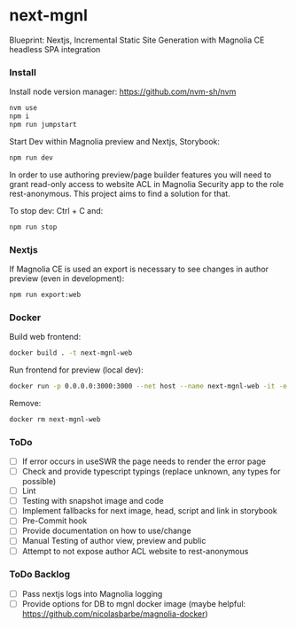# next-mgnl
Blueprint: Nextjs, Incremental Static Site Generation with Magnolia CE headless SPA integration

### Install

Install node version manager: https://github.com/nvm-sh/nvm

```bash
nvm use 
npm i
npm run jumpstart
```

Start Dev within Magnolia preview and Nextjs, Storybook:
```bash
npm run dev
```
In order to use authoring preview/page builder features you will need 
to grant read-only access to website ACL in Magnolia Security app 
to the role rest-anonymous. This project aims to find a solution for that.

To stop dev: Ctrl + C and:
```bash
npm run stop
```

### Nextjs
If Magnolia CE is used an export is necessary to see changes in author preview 
(even in development):
```bash
npm run export:web
```

### Docker
Build web frontend:
```bash
docker build . -t next-mgnl-web 
```
Run frontend for preview (local dev):
```bash
docker run -p 0.0.0.0:3000:3000 --net host --name next-mgnl-web -it -e MGNL_PREVIEW="true" next-mgnl-web 
```
Remove:
```bash
docker rm next-mgnl-web 
```

### ToDo
- [ ] If error occurs in useSWR the page needs to render the error page
- [ ] Check and provide typescript typings (replace unknown, any types for possible)
- [ ] Lint
- [ ] Testing with snapshot image and code
- [ ] Implement fallbacks for next image, head, script and link in storybook
- [ ] Pre-Commit hook
- [ ] Provide documentation on how to use/change
- [ ] Manual Testing of author view, preview and public
- [ ] Attempt to not expose author ACL website to rest-anonymous

### ToDo Backlog
- [ ] Pass nextjs logs into Magnolia logging
- [ ] Provide options for DB to mgnl docker image (maybe helpful: https://github.com/nicolasbarbe/magnolia-docker)
